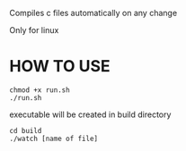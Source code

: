 Compiles c files automatically on any change 

Only for linux

# HOW TO USE
```
chmod +x run.sh
./run.sh
```
executable will be created in build directory 

```
cd build
./watch [name of file]
```